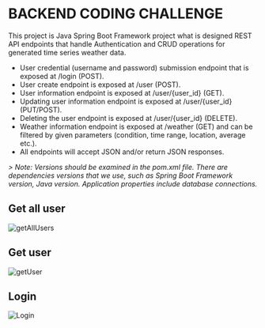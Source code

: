 # BACKEND CODING CHALLENGE

This project is Java Spring Boot Framework project what is designed REST API endpoints that handle Authentication and CRUD operations for generated time series weather data.

- User credential (username and password) submission endpoint that is exposed at /login (POST).
- User create endpoint is exposed at /user (POST).
- User information endpoint is exposed at /user/{user_id} (GET).
- Updating user information endpoint is exposed at /user/{user_id} (PUT/POST).
- Deleting the user endpoint is exposed at /user/{user_id} (DELETE).
- Weather information endpoint is exposed at /weather (GET) and can be filtered by given parameters (condition, time range, location, average etc.).
- All endpoints will accept JSON and/or return JSON responses.

_> Note: Versions should be examined in the pom.xml file. There are dependencies versions that we use, such as Spring Boot Framework version, Java version. Application properties include database connections._

## Get all user

![getAllUsers](https://user-images.githubusercontent.com/60318526/173067014-e98f57c1-b6d6-4a4e-97cf-afe9ccfbeaf8.PNG)

## Get user

![getUser](https://user-images.githubusercontent.com/60318526/173067081-518ce103-a464-47ba-b373-5d17f615f4a3.PNG)

## Login

![Login](https://user-images.githubusercontent.com/60318526/173067177-a68866d9-12df-4059-a88b-95a8c5d8f9bb.PNG)


